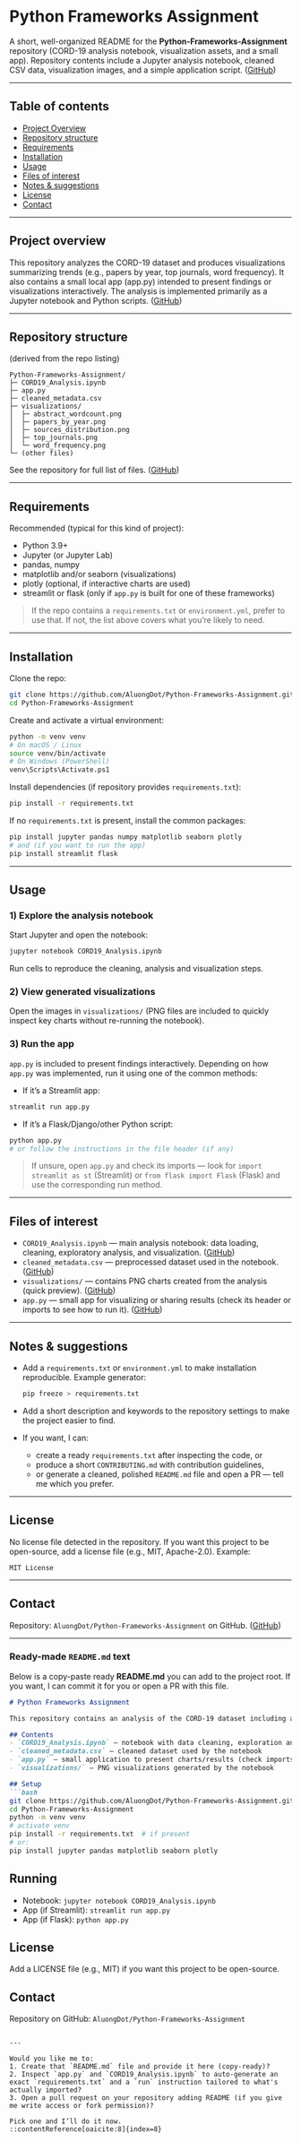 # Python Frameworks Assignment

A short, well-organized README for the **Python-Frameworks-Assignment** repository (CORD-19 analysis notebook, visualization assets, and a small app). Repository contents include a Jupyter analysis notebook, cleaned CSV data, visualization images, and a simple application script. ([GitHub][1])

---

## Table of contents

* [Project Overview](#project-overview)
* [Repository structure](#repository-structure)
* [Requirements](#requirements)
* [Installation](#installation)
* [Usage](#usage)
* [Files of interest](#files-of-interest)
* [Notes & suggestions](#notes--suggestions)
* [License](#license)
* [Contact](#contact)

---

## Project overview

This repository analyzes the CORD-19 dataset and produces visualizations summarizing trends (e.g., papers by year, top journals, word frequency). It also contains a small local app (app.py) intended to present findings or visualizations interactively. The analysis is implemented primarily as a Jupyter notebook and Python scripts. ([GitHub][1])

---

## Repository structure

(derived from the repo listing)

```
Python-Frameworks-Assignment/
├─ CORD19_Analysis.ipynb
├─ app.py
├─ cleaned_metadata.csv
├─ visualizations/
│  ├─ abstract_wordcount.png
│  ├─ papers_by_year.png
│  ├─ sources_distribution.png
│  ├─ top_journals.png
│  └─ word_frequency.png
└─ (other files)
```

See the repository for full list of files. ([GitHub][1])

---

## Requirements

Recommended (typical for this kind of project):

* Python 3.9+
* Jupyter (or Jupyter Lab)
* pandas, numpy
* matplotlib and/or seaborn (visualizations)
* plotly (optional, if interactive charts are used)
* streamlit or flask (only if `app.py` is built for one of these frameworks)

> If the repo contains a `requirements.txt` or `environment.yml`, prefer to use that. If not, the list above covers what you’re likely to need.

---

## Installation

Clone the repo:

```bash
git clone https://github.com/AluongDot/Python-Frameworks-Assignment.git
cd Python-Frameworks-Assignment
```

Create and activate a virtual environment:

```bash
python -m venv venv
# On macOS / Linux
source venv/bin/activate
# On Windows (PowerShell)
venv\Scripts\Activate.ps1
```

Install dependencies (if repository provides `requirements.txt`):

```bash
pip install -r requirements.txt
```

If no `requirements.txt` is present, install the common packages:

```bash
pip install jupyter pandas numpy matplotlib seaborn plotly
# and (if you want to run the app)
pip install streamlit flask
```

---

## Usage

### 1) Explore the analysis notebook

Start Jupyter and open the notebook:

```bash
jupyter notebook CORD19_Analysis.ipynb
```

Run cells to reproduce the cleaning, analysis and visualization steps.

### 2) View generated visualizations

Open the images in `visualizations/` (PNG files are included to quickly inspect key charts without re-running the notebook).

### 3) Run the app

`app.py` is included to present findings interactively. Depending on how `app.py` was implemented, run it using one of the common methods:

* If it’s a Streamlit app:

```bash
streamlit run app.py
```

* If it’s a Flask/Django/other Python script:

```bash
python app.py
# or follow the instructions in the file header (if any)
```

> If unsure, open `app.py` and check its imports — look for `import streamlit as st` (Streamlit) or `from flask import Flask` (Flask) and use the corresponding run method.

---

## Files of interest

* `CORD19_Analysis.ipynb` — main analysis notebook: data loading, cleaning, exploratory analysis, and visualization. ([GitHub][1])
* `cleaned_metadata.csv` — preprocessed dataset used in the notebook. ([GitHub][1])
* `visualizations/` — contains PNG charts created from the analysis (quick preview). ([GitHub][1])
* `app.py` — small app for visualizing or sharing results (check its header or imports to see how to run it). ([GitHub][2])

---

## Notes & suggestions

* Add a `requirements.txt` or `environment.yml` to make installation reproducible. Example generator:

  ```bash
  pip freeze > requirements.txt
  ```
* Add a short description and keywords to the repository settings to make the project easier to find.
* If you want, I can:

  * create a ready `requirements.txt` after inspecting the code, or
  * produce a short `CONTRIBUTING.md` with contribution guidelines,
  * or generate a cleaned, polished `README.md` file and open a PR — tell me which you prefer.

---

## License

No license file detected in the repository. If you want this project to be open-source, add a license file (e.g., MIT, Apache-2.0). Example:

```
MIT License
```

---

## Contact

Repository: `AluongDot/Python-Frameworks-Assignment` on GitHub. ([GitHub][1])

---

### Ready-made `README.md` text

Below is a copy-paste ready **README.md** you can add to the project root. If you want, I can commit it for you or open a PR with this file.

````markdown
# Python Frameworks Assignment

This repository contains an analysis of the CORD-19 dataset including a Jupyter notebook, cleaned metadata CSV, visualization images, and a small app for presenting results.

## Contents
- `CORD19_Analysis.ipynb` — notebook with data cleaning, exploration and visualizations  
- `cleaned_metadata.csv` — cleaned dataset used by the notebook  
- `app.py` — small application to present charts/results (check imports to see if it's Streamlit or Flask)  
- `visualizations/` — PNG visualizations generated by the notebook

## Setup
```bash
git clone https://github.com/AluongDot/Python-Frameworks-Assignment.git
cd Python-Frameworks-Assignment
python -m venv venv
# activate venv
pip install -r requirements.txt  # if present
# or:
pip install jupyter pandas matplotlib seaborn plotly
````

## Running

* Notebook: `jupyter notebook CORD19_Analysis.ipynb`
* App (if Streamlit): `streamlit run app.py`
* App (if Flask): `python app.py`

## License

Add a LICENSE file (e.g., MIT) if you want this project to be open-source.

## Contact

Repository on GitHub: `AluongDot/Python-Frameworks-Assignment`

```

---

Would you like me to:
1. Create that `README.md` file and provide it here (copy-ready)?  
2. Inspect `app.py` and `CORD19_Analysis.ipynb` to auto-generate an exact `requirements.txt` and a `run` instruction tailored to what's actually imported?  
3. Open a pull request on your repository adding README (if you give me write access or fork permission)?

Pick one and I’ll do it now.
::contentReference[oaicite:8]{index=8}
```

[1]: https://github.com/AluongDot/Python-Frameworks-Assignment.git "GitHub - AluongDot/Python-Frameworks-Assignment"
[2]: https://github.com/AluongDot/Python-Frameworks-Assignment/blob/main/app.py "Python-Frameworks-Assignment/app.py at main · AluongDot/Python-Frameworks-Assignment · GitHub"
